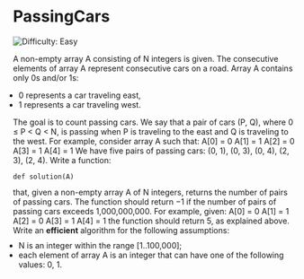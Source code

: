 
# PassingCars

![Difficulty: Easy](https://img.shields.io/badge/Difficulty-Easy-green)

A non-empty array A consisting of N integers is given. The consecutive elements of array A represent consecutive cars on a road.
Array A contains only 0s and/or 1s:
<ul style="margin: 10px;padding: 0px;"><li>0 represents a car traveling east,</li>
<li>1 represents a car traveling west.</li>
</ul>

The goal is to count passing cars. We say that a pair of cars (P, Q), where 0 ≤ P &lt; Q &lt; N, is passing when P is traveling to the east and Q is traveling to the west.
For example, consider array A such that:
  A[0] = 0
  A[1] = 1
  A[2] = 0
  A[3] = 1
  A[4] = 1
We have five pairs of passing cars: (0, 1), (0, 3), (0, 4), (2, 3), (2, 4).
Write a function:
<p style="font-family: monospace; font-size: 9pt; display: block; white-space: pre-wrap"><tt>def solution(A)</tt></p>
that, given a non-empty array A of N integers, returns the number of pairs of passing cars.
The function should return −1 if the number of pairs of passing cars exceeds 1,000,000,000.
For example, given:
  A[0] = 0
  A[1] = 1
  A[2] = 0
  A[3] = 1
  A[4] = 1
the function should return 5, as explained above.
Write an <b><b>efficient</b></b> algorithm for the following assumptions:
<ul style="margin: 10px;padding: 0px;"><li>N is an integer within the range [<span class="number">1</span>..<span class="number">100,000</span>];</li>
<li>each element of array A is an integer that can have one of the following values: 0, 1.</li>
</ul>


